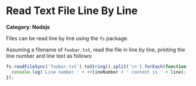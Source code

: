 # Read Text File Line By Line

__Category: Nodejs__

Files can be read line by line using the `fs` package.

Assuming a filename of `foobar.txt`, read the file in line by line, printing the line number and line text as follows:

```javascript
fs.readFileSync('foobar.txt').toString().split('\n').forEach(function (line, lineNumber) {
  console.log('Line number ' + ++lineNumber + ' content is ' + line);
});
```
